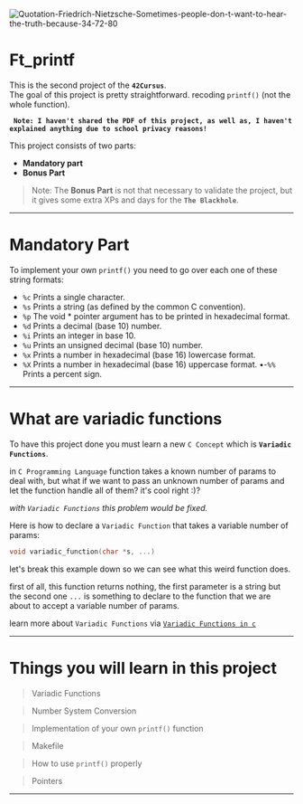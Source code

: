 ![Quotation-Friedrich-Nietzsche-Sometimes-people-don-t-want-to-hear-the-truth-because-34-72-80](https://www.google.com/url?sa=i&url=https%3A%2F%2Fwww.invicti.com%2Fblog%2Fweb-security%2Fformat-string-vulnerabilities%2F&psig=AOvVaw1Qjzm0KvgVfV4oN-aWy_l7&ust=1706981581620000&source=images&cd=vfe&opi=89978449&ved=0CBIQjRxqFwoTCOCK3IiYjYQDFQAAAAAdAAAAABAa)

# Ft_printf

This is the second project of the **`42Cursus`**. <br />
The goal of this project is pretty straightforward. recoding `printf()` (not the whole function).

**``` Note: I haven't shared the PDF of this project, as well as, I haven't explained anything due to school privacy reasons!```**

This project consists of two parts:
- **Mandatory part**
- **Bonus Part**

> Note: The **Bonus Part** is not that necessary to validate the project, but it gives some extra XPs and days for the **`The Blackhole`**.
---

# Mandatory Part

To implement your own `printf()` you need to go over each one of these string formats:

  - `%c` Prints a single character.
  - `%s` Prints a string (as defined by the common C convention).
  - `%p` The void * pointer argument has to be printed in hexadecimal format.
  - `%d` Prints a decimal (base 10) number.
  - `%i` Prints an integer in base 10.
  - `%u` Prints an unsigned decimal (base 10) number.
  - `%x` Prints a number in hexadecimal (base 16) lowercase format.
  - `%X` Prints a number in hexadecimal (base 16) uppercase format.
  •-`%%` Prints a percent sign.
---

# What are variadic functions

To have this project done you must learn a new `C Concept` which is **`Variadic Functions`**.

in `C Programming Language` function takes a known number of params to deal with, but what if we want to pass an unknown number of params and let the function handle all of them? it's cool right :)?

_with `Variadic Functions` this problem would be fixed._

Here is how to declare a `Variadic Function` that takes a variable number of params:

```c
void variadic_function(char *s, ...)
```

let's break this example down so we can see what this weird function does.

first of all, this function returns nothing, the first parameter is a string but the second one `...` is something to declare to the function that we are about to accept a variable number of params.

learn more about `Variadic Functions` via [`Variadic Functions in c`](https://www.geeksforgeeks.org/variadic-functions-in-c/#:~:text=Variadic%20functions%20are%20functions%20that,of%20arguments%20can%20be%20passed.)

---

# Things you will learn in this project

> Variadic Functions

> Number System Conversion

> Implementation of your own `printf()` function

> Makefile

> How to use `printf()` properly

> Pointers

---
